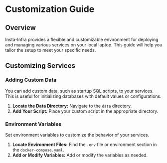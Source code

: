 # Customization Guide

## Overview

Insta-Infra provides a flexible and customizable environment for deploying and managing various services on your local laptop. This guide will help you tailor the setup to meet your specific needs.

## Customizing Services

### Adding Custom Data

You can add custom data, such as startup SQL scripts, to your services. This is useful for initializing databases with default values or configurations.

1. **Locate the Data Directory:** Navigate to the `data` directory.
2. **Add Your Script:** Place your custom script in the appropriate directory.

### Environment Variables

Set environment variables to customize the behavior of your services.

1. **Locate Environment Files:** Find the `.env` file or environment section in the `docker-compose.yaml`.
2. **Add or Modify Variables:** Add or modify the variables as needed.
